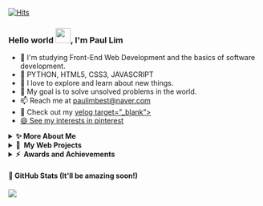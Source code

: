 [![Hits](https://hits.seeyoufarm.com/api/count/incr/badge.svg?url=https%3A%2F%2Fgithub.com%2Fpplemover&count_bg=%23170206&title_bg=%230EE90F&icon=git.svg&icon_color=%23E7E7E7&title=Visitor+Stats&edge_flat=false)](https://hits.seeyoufarm.com)

### Hello world <img src="https://media.giphy.com/media/hvRJCLFzcasrR4ia7z/giphy.gif" width="30px">, I'm Paul Lim

- 🔭 I'm studying Front-End Web Development and the basics of software development.
- 💪 PYTHON, HTML5, CSS3, JAVASCRIPT
- 🤔 I love to explore and learn about new things. 
- 🌱 My goal is to solve unsolved problems in the world.
- 📫 Reach me at paulimbest@naver.com
- 💬 Check out my <a href="https://velog.io/@pplemover">velog target=”_blank”>
- 😄 See my interests in <a href="https://pin.it/2J40VHZ">pinterest</a>

<details>
  <summary><b>✨&nbsp;More&nbsp;About&nbsp;Me</b></summary>
  <br/>
  
&nbsp;&nbsp;&nbsp;I am currently studying Full Stack Web development in SSAFY(Samsung Software Academy For Youth).

&nbsp;&nbsp;&nbsp;Most of my leisure time is being spent on developing new web projects. You can learn more about these in the bottom section. Most of the projects I think of are meant to tackle problems that came up in recent years. I consider my strength as 'QQQ; Quick problem detection, Quick planning, and Quick development'.  
  
&nbsp;&nbsp;&nbsp;I actually studied Public Administration in University. Then why did I choose to CODE? I always new that I was fascinated by the social power of web/app services. It made ideas come true and solved actual problems, and it just looked 'cool'. I gradually started to learn how to do it, defied my limits, and eventually morphed into selecting 'web development' as a career. I am obsessed with learning something new every day, and love new challenges that is put in front of me.
  
&nbsp;&nbsp;&nbsp;What problems do I most care about? I believe that Software Development is all about 'automation'. Computers are things that we humans can control. We can make computers take care of tedious procedures, making our lives more comfortable and do more creative stuff. Unfortunately, there are still lots of work that are waiting for automation. Wouldn't it be great if all of us can collaborate, discover problems, and enhance processes which can make everyones lives better? 
  
</details>

<details>
  <summary><b>🔗&nbsp;&nbsp;My&nbsp;Web Projects</b></summary>
  <br/>
  
  I am opting to launch website projects in the upcoming months. All of my projects is or will be released as open-source on GitHub. 
  
 - [Starbucks Clone Website](https://lambent-chaja-ac32df.netlify.app) - Starbucks Korea Website Clone project
  
 - [Doorstepping Playlist](https://venerable-tanuki-6f5104.netlify.app) (Under Final Development Stage) - This project was planned to compile Youtube Videos of South Korean President Yoon Suk-yeol's Morning Press Meetings. Almost every morning before President Yoon starts work, he stops to chat with a scrum of journalists gathered in the lobby of the presidental office. President Yoon offeres opinions on a range of issues and agendas. But the informal communication style of those sessions has caused a major stir in South Korean politics. 'Doorstepping Playlist' is not only meant to compile video clips in time order, but to present statiscal analyisis of president Yoon's words.

- BTS ARMY D-DAY Counter Website (Under Planning Stage) - BTS (Korean: 방탄소년단), is a world-renowned South Korean boy band that debuted in 2013 under Big Hit Entertainment. Beginning in late 2022, the group will take a hiatus to complete their mandatory military service under South Korean laws. Their reunion is planned for 2025. This website service targets approximilitary 500,000+ BTS fans who wants to keep in touch with BTS membes during their military service.
  
- 'New Orleans Burger Club' Website (Under Early Development Stage) - A burger restaurant website.
  
</details>

<details>
  <summary><b>⚡&nbsp;&nbsp;Awards&nbsp;and&nbsp;Achievements</b></summary>
  <br/>
  
- [Grand Prize](https://m.blog.naver.com/uosblog/222165125291) at the 'Autonomous Driving and C-ITS New Service Idea Contest' funded by the Korean Ministry of Land, Infrastructure and Transport
  
</details>

#### 🌱 GitHub Stats (It'll be amazing soon!)
<a href="">
  <img align="centre" src="https://github-readme-stats.vercel.app/api?username=pplemover&count_private=true&include_all_commits=true&show_icons=true&title_color=007bff&text_color=e7e7e7&icon_color=007bff&bg_color=171c28" />
<a />
  

 

  
<!--
**pplemover/pplemover** is a ✨ _special_ ✨ repository because its `README.md` (this file) appears on your GitHub profile.

Here are some ideas to get you started:

- 🔭 I’m currently working on ...
- 🌱 I’m currently learning ...
- 👯 I’m looking to collaborate on ...
- 🤔 I’m looking for help with ...
- 💬 Ask me about ...
- 📫 How to reach me: ...
- 😄 Pronouns: ...
- ⚡ Fun fact: ...
- ➡️

배지 만드는 링크
https://shields.io/

오픈소스 예제 모음
https://github.com/abhisheknaiidu/awesome-github-profile-readme

벤치마킹 사례
https://github.com/gautamkrishnar/gautamkrishnar/blob/master/README.md
-->
